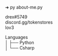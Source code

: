 ➜ py about-me.py
               
             
   drex#5749\
   discord.gg/tokenstores\
   lov3
   
                      
Languages\
│   ├── Python\
│   └── Csharp



 


                     
                    
